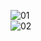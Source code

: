 ![01](https://github.com/cosmosalad/Gear80/assets/45204109/8c3b79d2-e59f-4b2e-8b46-cd5853bce04d)<br/>
![02](https://github.com/cosmosalad/Gear80/assets/45204109/f969e3d3-82a8-4f3d-82bd-6384ca3990bd)<br/>
